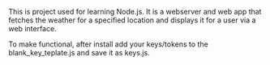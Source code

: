 This is project used for learning Node.js. It is a webserver and web app that fetches the weather for a specified location and displays it for a user via a web interface. 

To make functional, after install add your keys/tokens to the blank_key_teplate.js and save it as keys.js. 